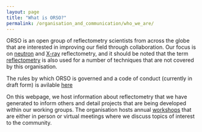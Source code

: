 ```yaml
---
layout: page
title: "What is ORSO?"
permalink: /organisation_and_communication/who_we_are/
---
```


ORSO is an open group of reflectometry scientists from across the globe that are interested in improving our field through collaboration.
Our focus is on [neutron](https://en.wikipedia.org/wiki/Neutron_reflectometry) and [X-ray](https://en.wikipedia.org/wiki/X-ray_reflectivity) reflectometry, and it should be noted that the term [reflectometry](https://en.wikipedia.org/wiki/Reflectometry) is also used for a number of techniques that are not covered by this organisation.

The rules by which ORSO is governed and a code of conduct (currently in draft form) is avilable [here](./orso_governing_principles/) 

On this webpage, we host information about reflectometry that we have generated to inform others and detail projects that are being developed within our working groups.
The organisation hosts annual [workshops](../workshops/) that are either in person or virtual meetings where we discuss topics of interest to the community.


